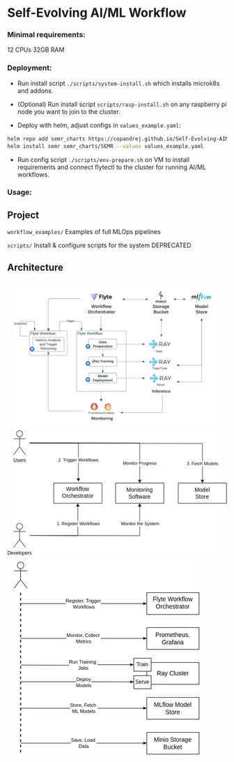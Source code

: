 # Self-Evolving AI/ML Workflow


### Minimal requirements:
12 CPUs
32GB RAM

### Deployment:
- Run install script `./scripts/system-install.sh` which installs microk8s and addons.
- (Optional) Run install script `scripts/rasp-install.sh` on any raspberry pi node you want to join to the cluster.

- Deploy with helm, adjust configs in `values_example.yaml`:

```bash
helm repo add semr_charts https://copandrej.github.io/Self-Evolving-AIML-Workflow/
helm install semr semr_charts/SEMR --values values_example.yaml
```
- Run config script `./scripts/env-prepare.sh` on VM to install requirements and connect flytectl to the cluster for running AI/ML workflows.


### Usage:




## Project

`workflow_examples/`
Examples of full MLOps pipelines


`scripts/`
Install & configure scripts for the system DEPRECATED

## Architecture

![arch](fig/arch.png)
![arch](fig/actor_workflow_diag.png)
![arch](fig/all_actors_workflow_diag.png)
